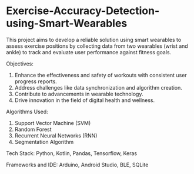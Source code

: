 # Exercise-Accuracy-Detection-using-Smart-Wearables

This project aims to develop a reliable solution using smart wearables to assess exercise positions by collecting data from two wearables (wrist and ankle) to track and evaluate user performance against fitness goals.

Objectives:
1. Enhance the effectiveness and safety of workouts with consistent user progress reports.
2. Address challenges like data synchronization and algorithm creation.
3. Contribute to advancements in wearable technology.
4. Drive innovation in the field of digital health and wellness.

Algorithms Used:
1. Support Vector Machine (SVM)
2. Random Forest
3. Recurrent Neural Networks (RNN)
4. Segmentation Algorithm

Tech Stack: Python, Kotlin, Pandas, Tensorflow, Keras

Frameworks and IDE: Arduino, Android Studio, BLE, SQLite
